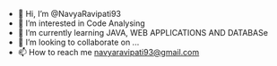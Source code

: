 - 👋 Hi, I’m @NavyaRavipati93
- 👀 I’m interested in Code Analysing
- 🌱 I’m currently learning JAVA, WEB APPLICATIONS AND DATABASe
- 💞️ I’m looking to collaborate on ...
- 📫 How to reach me navyaravipati93@gmail.com

<!---
NavyaRavipati93/NavyaRavipati93 is a ✨ special ✨ repository because its `README.md` (this file) appears on your GitHub profile.
You can click the Preview link to take a look at your changes.
--->
